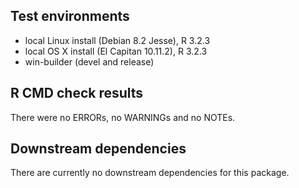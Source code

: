 ## Test environments

* local Linux install (Debian 8.2 Jesse), R 3.2.3
* local OS X install (El Capitan 10.11.2), R 3.2.3
* win-builder (devel and release)

## R CMD check results

There were no ERRORs, no WARNINGs and no NOTEs.


## Downstream dependencies

There are currently no downstream dependencies for this package.